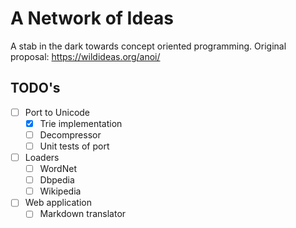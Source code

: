 A Network of Ideas
==================

A stab in the dark towards concept oriented programming.
Original proposal: https://wildideas.org/anoi/

TODO's
------
- [ ] Port to Unicode
  - [x] Trie implementation
  - [ ] Decompressor
  - [ ] Unit tests of port
- [ ] Loaders
  - [ ] WordNet
  - [ ] Dbpedia
  - [ ] Wikipedia
- [ ] Web application
  - [ ] Markdown translator
